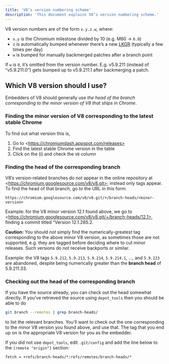 ```yaml
---
title: 'V8’s version numbering scheme'
description: 'This document explains V8’s version numbering scheme.'
---
```

V8 version numbers are of the form `x.y.z.w`, where:

- `x.y` is the Chromium milestone divided by 10 (e.g. M60 → `6.0`)
- `z` is automatically bumped whenever there’s a new [LKGR](https://www.chromium.org/chromium-os/developer-library/glossary/#acronyms) (typically a few times per day)
- `w` is bumped for manually backmerged patches after a branch point

If `w` is `0`, it’s omitted from the version number. E.g. v5.9.211 (instead of “v5.9.211.0”) gets bumped up to v5.9.211.1 after backmerging a patch.

## Which V8 version should I use?

Embedders of V8 should generally use *the head of the branch corresponding to the minor version of V8 that ships in Chrome*.

### Finding the minor version of V8 corresponding to the latest stable Chrome

To find out what version this is,

1. Go to &lt;https://chromiumdash.appspot.com/releases>
2. Find the latest stable Chrome version in the table
3. Click on the (i) and check the `V8` column


### Finding the head of the corresponding branch

V8’s version-related branches do not appear in the online repository at &lt;https://chromium.googlesource.com/v8/v8.git>; instead only tags appear. To find the head of that branch, go to the URL in this form:

```
https://chromium.googlesource.com/v8/v8.git/+/branch-heads/<minor-version>
```

Example: for the V8 minor version 12.1 found above, we go to &lt;https://chromium.googlesource.com/v8/v8.git/+/branch-heads/12.1>, finding a commit titled “Version 12.1.285.2.

**Caution:** You should *not* simply find the numerically-greatest tag corresponding to the above minor V8 version, as sometimes those are not supported, e.g. they are tagged before deciding where to cut minor releases. Such versions do not receive backports or similar.

Example: the V8 tags `5.9.212`, `5.9.213`, `5.9.214`, `5.9.214.1`, …, and `5.9.223` are abandoned, despite being numerically greater than the **branch head** of 5.9.211.33.

### Checking out the head of the corresponding branch

If you have the source already, you can check out the head somewhat directly. If you’ve retrieved the source using `depot_tools` then you should be able to do

```bash
git branch --remotes | grep branch-heads/
```

to list the relevant branches. You'll want to check out the one corresponding to the minor V8 version you found above, and use that. The tag that you end up on is the appropriate V8 version for you as the embedder.

If you did not use `depot_tools`, edit `.git/config` and add the line below to the `[remote "origin"]` section:

```
fetch = +refs/branch-heads/*:refs/remotes/branch-heads/*
```
